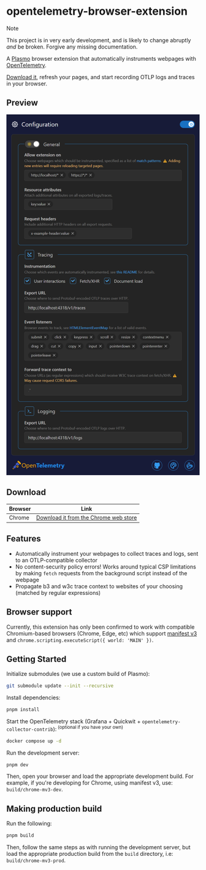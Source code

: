 # opentelemetry-browser-extension

> [!NOTE] 
> This project is in very early development, and is likely to change abruptly *and* be broken. Forgive any missing documentation.

A [Plasmo](https://docs.plasmo.com/) browser extension that automatically instruments webpages with [OpenTelemetry](https://opentelemetry.io/docs/what-is-opentelemetry/).

[Download it](https://chromewebstore.google.com/detail/opentelemetry-browser-ext/bgjeoaohfhbfabbfhbafjihbobjgniag), refresh your pages, and start recording OTLP logs and traces in your browser.

## Preview

<img src='./assets/store/popup.png' width='524' alt='An example view of the popup UI'/>

## Download

| Browser | Link |
|-|-|
|Chrome|[Download it from the Chrome web store](https://chromewebstore.google.com/detail/opentelemetry-browser-ext/bgjeoaohfhbfabbfhbafjihbobjgniag)|

## Features

* Automatically instrument your webpages to collect traces and logs, sent to an OTLP-compatible collector
* No content-security policy errors! Works around typical CSP limitations by making `fetch` requests from the background script instead of the webpage
* Propagate b3 and w3c trace context to websites of your choosing (matched by regular expressions)


## Browser support

Currently, this extension has only been confirmed to work with compatible Chromium-based browsers (Chrome, Edge, etc) which support [manifest v3](https://developer.chrome.com/docs/extensions/develop/migrate/what-is-mv3) and `chrome.scripting.executeScript({ world: 'MAIN' })`.

## Getting Started

Initialize submodules (we use a custom build of Plasmo):

```bash
git submodule update --init --recursive
```

Install dependencies:

```bash
pnpm install
```

Start the OpenTelemetry stack (Grafana + Quickwit + `opentelemetry-collector-contrib`):<sup> (optional if you have your own)</sup>
```bash
docker compose up -d
```

Run the development server:

```bash
pnpm dev
```

Then, open your browser and load the appropriate development build. For example, if you're developing for Chrome, using manifest v3, use: `build/chrome-mv3-dev`.

## Making production build

Run the following:

```bash
pnpm build
```

Then, follow the same steps as with running the development server, but load the appropriate production build from the `build` directory, i.e: `build/chrome-mv3-prod`.
